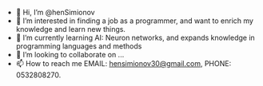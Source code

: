 - 👋 Hi, I’m @henSimionov
- 👀 I’m interested in finding a job as a programmer, and want to enrich my knowledge and learn new things.
- 🌱 I’m currently learning AI: Neuron networks, and expands knowledge in programming languages and methods
- 💞️ I’m looking to collaborate on ...
- 📫 How to reach me EMAIL: hensimionov30@gmail.com, PHONE: 0532808270.

<!---
henSimionov/henSimionov is a ✨ special ✨ repository because its `README.md` (this file) appears on your GitHub profile.
You can click the Preview link to take a look at your changes.
--->

